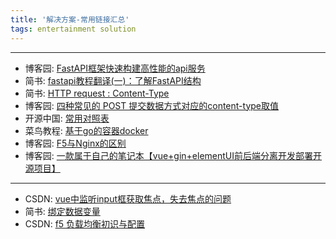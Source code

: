 ```yaml
---
title: '解决方案-常用链接汇总'
tags: entertainment solution
---
```



---
- 博客园: [FastAPI框架快速构建高性能的api服务](https://www.jianshu.com/p/fbd1ba0a7ce7)
- 简书: [fastapi教程翻译(一)：了解FastAPI结构](https://www.jianshu.com/p/94710ed35b92)
- 简书: [HTTP request : Content-Type](https://www.jianshu.com/p/fbd1ba0a7ce7)
- 博客园: [四种常见的 POST 提交数据方式对应的content-type取值](https://www.cnblogs.com/wushifeng/p/6707248.html)
- 开源中国: [常用对照表](https://tool.oschina.net/commons)
- 菜鸟教程: [基于go的容器docker](https://www.runoob.com/docker/docker-tutorial.html)
- 博客园: [F5与Nginx的区别](https://www.cnblogs.com/sunyuhuan/p/7280085.html)
- 博客园: [一款属于自己的笔记本【vue+gin+elementUI前后端分离开发部署开源项目】](https://www.cnblogs.com/biningooginind/p/12388467.html)
---
- CSDN: [vue中监听input框获取焦点，失去焦点的问题](https://blog.csdn.net/LJFPHP/article/details/83545958)
- 简书: [绑定数据变量](https://www.jianshu.com/p/168530ded423)
- CSDN: [f5 负载均衡初识与配置](https://blog.csdn.net/u012153741/article/details/65442379)

